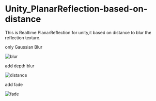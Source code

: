# Unity_PlanarReflection-based-on-distance
This is Realtime PlanarReflection for unity,it based on distance to blur the reflection texture.  

only Gaussian Blur  

![blur](https://github.com/mxrhyx233/Unity_PlanarReflection-based-on-distance/blob/master/Assets/blur.png)  

add depth blur  

![distance](https://github.com/mxrhyx233/Unity_PlanarReflection-based-on-distance/blob/master/Assets/distance%20blur.png)  

add fade  

![fade](https://github.com/mxrhyx233/Unity_PlanarReflection-based-on-distance/blob/master/Assets/fade.png)

